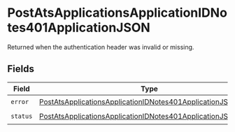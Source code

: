 # PostAtsApplicationsApplicationIDNotes401ApplicationJSON

Returned when the authentication header was invalid or missing.


## Fields

| Field                                                                                                                                                     | Type                                                                                                                                                      | Required                                                                                                                                                  | Description                                                                                                                                               |
| --------------------------------------------------------------------------------------------------------------------------------------------------------- | --------------------------------------------------------------------------------------------------------------------------------------------------------- | --------------------------------------------------------------------------------------------------------------------------------------------------------- | --------------------------------------------------------------------------------------------------------------------------------------------------------- |
| `error`                                                                                                                                                   | [PostAtsApplicationsApplicationIDNotes401ApplicationJSONError](../../models/operations/postatsapplicationsapplicationidnotes401applicationjsonerror.md)   | :heavy_check_mark:                                                                                                                                        | N/A                                                                                                                                                       |
| `status`                                                                                                                                                  | [PostAtsApplicationsApplicationIDNotes401ApplicationJSONStatus](../../models/operations/postatsapplicationsapplicationidnotes401applicationjsonstatus.md) | :heavy_check_mark:                                                                                                                                        | N/A                                                                                                                                                       |